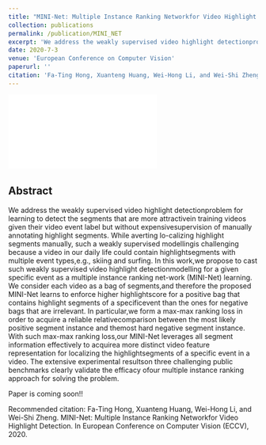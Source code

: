 ```yaml
---
title: "MINI-Net: Multiple Instance Ranking Networkfor Video Highlight Detection"
collection: publications
permalink: /publication/MINI_NET
excerpt: 'We address the weakly supervised video highlight detectionproblem for learning to detect the segments that are more attractivein training videos given their video event label but without expensivesupervision of manually annotating highlight segments.'
date: 2020-7-3
venue: 'European Conference on Computer Vision'
paperurl: ''
citation: 'Fa-Ting Hong, Xuanteng Huang, Wei-Hong Li, and Wei-Shi Zheng. MINI-Net: Multiple Instance Ranking Networkfor Video Highlight Detection. In European Conference on Computer Vision (ECCV), 2020.'
---
```

<!-- <img src='/Projects/Learning-to-Rank/1842-framework.jpg'> -->
![avatar](/Projects/MINI-NET/1880-framework.pdf)
## Abstract
We address the weakly supervised video highlight detectionproblem for learning to detect the segments that are more attractivein training videos given their video event label but without expensivesupervision of manually annotating highlight segments. While averting lo-calizing highlight segments manually, such a weakly supervised modellingis challenging because a video in our daily life could contain highlightsegments with multiple event types,e.g., skiing and surfing. In this work,we  propose  to  cast  such  weakly  supervised  video  highlight  detectionmodelling for a given specific event as a multiple instance ranking net-work (MINI-Net) learning. We consider each video as a bag of segments,and therefore the proposed MINI-Net learns to enforce higher highlightscore for a positive bag that contains highlight segments of a specificevent than the ones for negative bags that are irrelevant. In particular,we form a max-max ranking loss in order to acquire a reliable relativecomparison between the most likely positive segment instance and themost hard negative segment instance. With such max-max ranking loss,our MINI-Net leverages all segment information effectively to acquirea more distinct video feature representation for localizing the highlightsegments of a specific event in a video. The extensive experimental resultson three challenging public benchmarks clearly validate the efficacy ofour multiple instance ranking approach for solving the problem.  



Paper is coming soon!!
<!-- [Download paper here](https://arxiv.org/abs/2004.07568) [[Poster]](https://harlanhong.github.io/Projects/Learning-to-Rank/1842-poster.pdf)  
 -->
Recommended citation: Fa-Ting Hong, Xuanteng Huang, Wei-Hong Li, and Wei-Shi Zheng. MINI-Net: Multiple Instance Ranking Networkfor Video Highlight Detection. In European Conference on Computer Vision (ECCV), 2020.